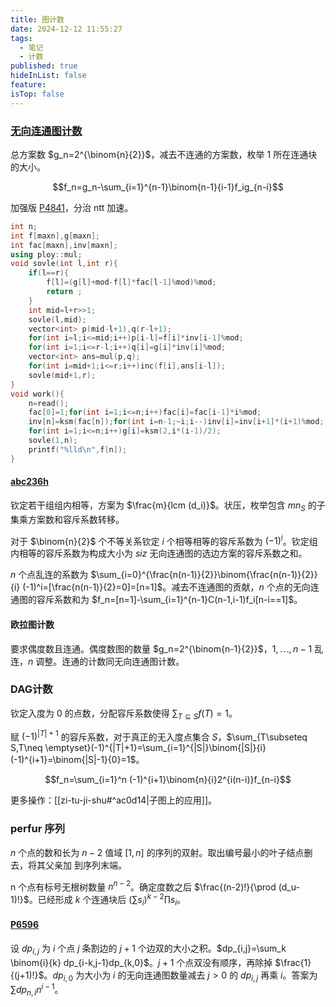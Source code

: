 ```yaml
---
title: 图计数
date: 2024-12-12 11:55:27
tags:
  - 笔记
  - 计数
published: true
hideInList: false
feature: 
isTop: false
---
```

### [无向连通图计数](https://www.luogu.com.cn/problem/P10982)

总方案数 $g_n=2^{\binom{n}{2}}$，减去不连通的方案数，枚举 $1$ 所在连通块的大小。

$$f_n=g_n-\sum_{i=1}^{n-1}\binom{n-1}{i-1}f_ig_{n-i}$$

加强版 [P4841](https://www.luogu.com.cn/problem/P4841)，分治 ntt 加速。

```cpp
int n;
int f[maxn],g[maxn];
int fac[maxn],inv[maxn];
using ploy::mul;
void sovle(int l,int r){
	if(l==r){
		f[l]=(g[l]+mod-f[l]*fac[l-1]%mod)%mod;
		return ;
	}
	int mid=l+r>>1;
	sovle(l,mid);
	vector<int> p(mid-l+1),q(r-l+1);
	for(int i=l;i<=mid;i++)p[i-l]=f[i]*inv[i-1]%mod;
	for(int i=1;i<=r-l;i++)q[i]=g[i]*inv[i]%mod;
	vector<int> ans=mul(p,q);
	for(int i=mid+1;i<=r;i++)inc(f[i],ans[i-l]);
	sovle(mid+1,r);
}
void work(){
	n=read();
	fac[0]=1;for(int i=1;i<=n;i++)fac[i]=fac[i-1]*i%mod;
	inv[n]=ksm(fac[n]);for(int i=n-1;~i;i--)inv[i]=inv[i+1]*(i+1)%mod;
	for(int i=1;i<=n;i++)g[i]=ksm(2,i*(i-1)/2);
	sovle(1,n);
	printf("%lld\n",f[n]);
}
```

#### [abc236h](https://www.luogu.com.cn/problem/AT_abc236_h)

钦定若干组组内相等，方案为 $\frac{m}{lcm (d_i)}$。状压，枚举包含 $mn_S$ 的子集乘方案数和容斥系数转移。

对于 $\binom{n}{2}$ 个不等关系钦定 $i$ 个相等相等的容斥系数为 $(-1)^i$。钦定组内相等的容斥系数为构成大小为 $siz$ 无向连通图的选边方案的容斥系数之和。

$n$ 个点乱连的系数为 $\sum_{i=0}^{\frac{n(n-1)}{2}}\binom{\frac{n(n-1)}{2}}{i} (-1)^i=[\frac{n(n-1)}{2}=0]=[n=1]$。减去不连通图的贡献，$n$ 个点的无向连通图的容斥系数和为 $f_n=[n=1]-\sum_{i=1}^{n-1}C(n-1,i-1)f_i[n-i==1]$。

#### 欧拉图计数

要求偶度数且连通。偶度数图的数量 $g_n=2^{\binom{n-1}{2}}$，$1,\dotsb,n-1$ 乱连，$n$ 调整。连通的计数同无向连通图计数。

### DAG计数

钦定入度为 $0$ 的点数，分配容斥系数使得 $\sum_{T\subseteq S}f(T)=1$。

赋 $(-1)^{|T|+1}$ 的容斥系数，对于真正的无入度点集合 $S$，$\sum_{T\subseteq S,T\neq \emptyset}(-1)^{|T|+1}=\sum_{i=1}^{|S|}\binom{|S|}{i}(-1)^{i+1}=\binom{|S|-1}{0}=1$。

$$f_n=\sum_{i=1}^n (-1)^{i+1}\binom{n}{i}2^{i(n-i)}f_{n-i}$$

更多操作：[[zi-tu-ji-shu#^ac0d14|子图上的应用]]。

### perfur 序列

$n$ 个点的数和长为 $n-2$ 值域 $[1,n]$ 的序列的双射。取出编号最小的叶子结点删去，将其父亲加 到序列末端。

n 个点有标号无根树数量 $n^{n-2}$。确定度数之后 $\frac{(n-2)!}{\prod (d_u-1)!}$。已经形成 $k$ 个连通块后 $(\sum s_i)^{k-2}\prod s_i$。

#### [P6596](https://www.luogu.com.cn/problem/P6596)

设 $dp_{i,j}$ 为 $i$ 个点 $j$ 条割边的 $j+1$ 个边双的大小之积。$dp_{i,j}=\sum_k \binom{i}{k} dp_{i-k,j-1}dp_{k,0}$。$j+1$ 个点双没有顺序，再除掉 $\frac{1}{(j+1)!}$。$dp_{i,0}$ 为大小为 $i$ 的无向连通图数量减去 $j>0$ 的 $dp_{i,j}$ 再乘 $i$。答案为 $\sum dp_{n,i}n^{i-1}$。